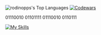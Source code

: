 ![rodinopps's Top Languages](https://github-readme-stats.vercel.app/api/top-langs/?username=rodinopps&theme=github_dark&show_icons=true&hide_border=true&layout=compact)
[![Codewars](https://www.codewars.com/users/rodinopps/badges/small)](https://www.codewars.com/users/rodinopps)

01110010 01101111 01110010 0110111

[![My Skills](https://skillicons.dev/icons?i=python,c,html)](https://skillicons.dev)
